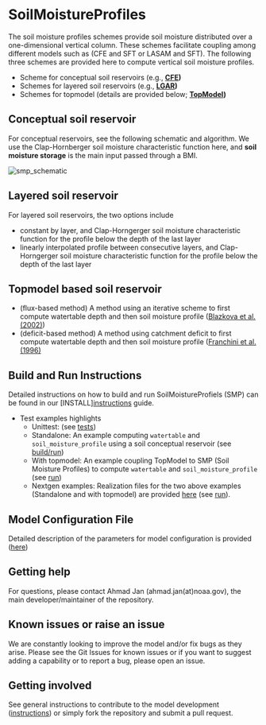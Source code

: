 # SoilMoistureProfiles
The soil moisture profiles schemes provide soil moisture distributed over a one-dimensional vertical column. These schemes facilitate coupling among different models such as (CFE and SFT or LASAM and SFT). The following three schemes are provided here to compute vertical soil moisture profiles.
 * Scheme for conceptual soil reservoirs (e.g., **[CFE](https://github.com/NOAA-OWP/cfe))** 
 * Schemes for layered soil reservoirs (e.g., **[LGAR](https://github.com/NOAA-OWP/LGAR-C))**
 * Schemes for topmodel (details are provided below; **[TopModel](https://github.com/NOAA-OWP/topmodel))**
 
## Conceptual soil reservoir
For conceptual reservoirs, see the following schematic and algorithm. We use the Clap-Hornberger soil moisture characteristic function here, and  **soil moisture storage** is the main input passed through a BMI.
   
  ![smp_schematic](https://user-images.githubusercontent.com/15165757/164322224-479477d7-2275-4ce3-a00b-9270cc0d3201.png)
  
## Layered soil reservoir
For layered soil reservoirs, the two options include 
  * constant by layer, and Clap-Horngerger soil moisture characteristic function for the profile below the depth of the last layer
  * linearly interpolated profile between consecutive layers, and Clap-Horngerger soil moisture characteristic function for the profile below the depth of the last layer
  
## Topmodel based soil reservoir
  * (flux-based method) A method using an iterative scheme to first compute watertable depth and then soil moisture profile ([Blazkova et al. (2002)](https://agupubs.onlinelibrary.wiley.com/doi/full/10.1029/2001WR000912))
  * (deficit-based method) A method using catchment deficit to first compute watertable depth and then soil moisture profile ([Franchini et al. (1996)](https://www.sciencedirect.com/science/article/abs/pii/S0022169496800151)


## Build and Run Instructions
Detailed instructions on how to build and run SoilMoistureProfiels (SMP) can be found in our [INSTALL][instructions](https://github.com/NOAA-OWP/SoilMoistureProfiles/blob/ajk/doc_update/INSTALL.md) guide.
  - Test examples highlights
    - Unittest: (see [tests](https://github.com/NOAA-OWP/SoilMoistureProfiles/blob/ajk/doc_update/tests/README.md))
    - Standalone: An example computing `watertable` and `soil_moisture_profile` using a soil conceptual reservoir (see [build/run](https://github.com/NOAA-OWP/SoilMoistureProfiles/blob/ajk/doc_update/INSTALL.md#standalone-example))
    - With topmodel: An example coupling TopModel to SMP (Soil Moisture Profiles) to compute `watertable` and `soil_moisture_profile` (see [run](https://github.com/NOAA-OWP/SoilMoistureProfiles/blob/ajk/doc_update/INSTALL.md#pseudo-framework-example))
    - Nextgen examples: Realization files for the two above examples (Standalone and with topmodel) are provided [here](https://github.com/NOAA-OWP/SoilMoistureProfiles/blob/ajk/doc_update/realizations) (see [run](https://github.com/NOAA-OWP/SoilMoistureProfiles/blob/ajk/doc_update/INSTALL.md#nextgen-framework-example)).

## Model Configuration File
Detailed description of the parameters for model configuration is provided ([here](https://github.com/NOAA-OWP/SoilMoistureProfiles/tree/ajk/doc_update/configs/README.md))
  
## Getting help
For questions, please contact Ahmad Jan (ahmad.jan(at)noaa.gov), the main developer/maintainer of the repository.

## Known issues or raise an issue
We are constantly looking to improve the model and/or fix bugs as they arise. Please see the Git Issues for known issues or if you want to suggest adding a capability or to report a bug, please open an issue.

## Getting involved
See general instructions to contribute to the model development ([instructions](https://github.com/NOAA-OWP/SoilMoistureProfiles/blob/ajk/doc_update/CONTRIBUTING.md)) or simply fork the repository and submit a pull request.






